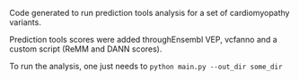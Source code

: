 Code generated to run prediction tools analysis for a set of cardiomyopathy variants. 

Prediction tools scores were added throughEnsembl VEP, vcfanno and a custom script (ReMM and DANN scores).

To run the analysis, one just needs to 
```python main.py --out_dir some_dir```
